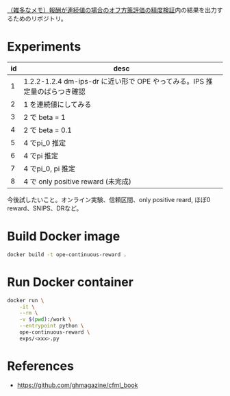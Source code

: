 [（雑多なメモ）報酬が連続値の場合のオフ方策評価の精度検証](https://zenn.dev/shuto51/articles/9c6a1372f957ce)内の結果を出力するためのリポジトリ。

# Experiments

| id  | desc                                                   |
|----|--------------------------------------------------------|
| 1  | 1.2.2-1.2.4 dm-ips-dr に近い形で OPE やってみる。IPS 推定量のばらつき確認 |
| 2  | 1 を連続値にしてみる                                   |
| 3  | 2 で beta = 1                                        |
| 4  | 2 で beta = 0.1                                      |
| 5  | 4 でpi_0 推定                                        |
| 6  | 4 でpi 推定                                         |
| 7  | 4 でpi_0, pi 推定                                   |
| 8  | 4 で only positive reward (未完成)                   |

今後試したいこと。オンライン実験、信頼区間、only positive reard, ほぼ0 reward、SNIPS、DRなど。

# Build Docker image

```bash
docker build -t ope-continuous-reward .
```

# Run Docker container

```bash
docker run \
    -it \
    --rm \
    -v $(pwd):/work \
    --entrypoint python \
    ope-continuous-reward \
    exps/<xxx>.py
```

# References

- https://github.com/ghmagazine/cfml_book
